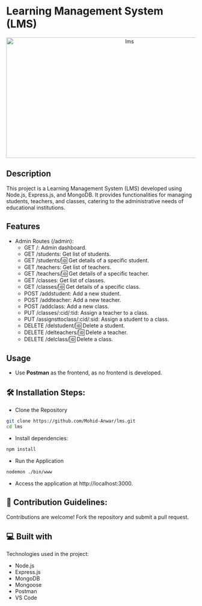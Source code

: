 # Learning Management System (LMS)

<p align="center">
  <img src="https://socialify.git.ci/Mohid-Anwar/lms/image?language=1&name=1&owner=1&theme=Dark" alt="lms" width="640" height="320" />
</p>

## Description

This project is a Learning Management System (LMS) developed using Node.js, Express.js, and MongoDB. It provides functionalities for managing students, teachers, and classes, catering to the administrative needs of educational institutions.

## Features

- Admin Routes (/admin):
  - GET /: Admin dashboard.
  - GET /students: Get list of students.
  - GET /students/:id: Get details of a specific student.
  - GET /teachers: Get list of teachers.
  - GET /teachers/:id: Get details of a specific teacher.
  - GET /classes: Get list of classes.
  - GET /classes/:id: Get details of a specific class.
  - POST /addstudent: Add a new student.
  - POST /addteacher: Add a new teacher.
  - POST /addclass: Add a new class.
  - PUT /classes/:cid/:tid: Assign a teacher to a class.
  - PUT /assignsttoclass/:cid/:sid: Assign a student to a class.
  - DELETE /delstudent/:id: Delete a student.
  - DELETE /delteachers/:id: Delete a teacher.
  - DELETE /delclass/:id: Delete a class.

## Usage

- Use **Postman** as the frontend, as no frontend is developed.

## 🛠️ Installation Steps:

- Clone the Repository

```bash
git clone https://github.com/Mohid-Anwar/lms.git
cd lms
```

- Install dependencies:

```bash
npm install
```

- Run the Application

```bash
nodemon ./bin/www
```

- Access the application at http://localhost:3000.

## 🍰 Contribution Guidelines:</h2>

Contributions are welcome! Fork the repository and submit a pull request.

## 💻 Built with

Technologies used in the project:

- Node.js
- Express.js
- MongoDB
- Mongoose
- Postman
- VS Code
